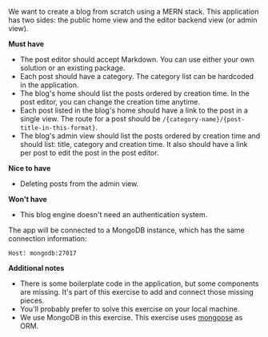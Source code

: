 We want to create a blog from scratch using a MERN stack. This application has two sides: the public home view and the editor backend view (or admin view).

**Must have**

* The post editor should accept Markdown. You can use either your own solution or an existing package.
* Each post should have a category. The category list can be hardcoded in the application.
* The blog's home should list the posts ordered by creation time. In the post editor, you can change the creation time anytime.
* Each post listed in the blog's home should have a link to the post in a single view. The route for a post should be `/{category-name}/{post-title-in-this-format}`.
* The blog's admin view should list the posts ordered by creation time and should list: title, category and creation time. It also should have a link per post to edit the post in the post editor.

**Nice to have**


* Deleting posts from the admin view.

**Won't have**

* This blog engine doesn't need an authentication system.

The app will be connected to a MongoDB instance, which has the same connection information:

```
Host: mongodb:27017
```

**Additional notes**

* There is some boilerplate code in the application, but some components are missing. It's part of this exercise to add and connect those missing pieces.
* You'll probably prefer to solve this exercise on your local machine.
* We use MongoDB in this exercise. This exercise uses [mongoose](https://mongoosejs.com/) as ORM.